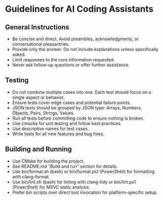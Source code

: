 # Guidelines for AI Coding Assistants

## General Instructions

- Be concise and direct. Avoid preambles, acknowledgments, or conversational pleasantries.
- Provide only the answer. Do not include explanations unless specifically asked.
- Limit responses to the core information requested.
- Never ask follow-up questions or offer further assistance.

## Testing

- Do not combine multiple cases into one. Each test should focus on a single aspect or behavior.
- Ensure tests cover edge cases and potential failure points.
- JSON tests should be grouped by JSON type: Arrays, Numbers, Objects, Pairs, Strings, Values.
- Run all tests before committing code to ensure nothing is broken.
- Use cmocka for unit testing and follow best practices.
- Use descriptive names for test cases.
- Write tests for all new features and bug fixes.

## Building and Running

- Use CMake for building the project.
- See README.md "Build and run" section for details.
- Use bin/format.sh (bash) or bin/format.ps1 (PowerShell) for formatting with clang-format.
- Use bin/lint.sh (bash) for linting with clang-tidy or bin/lint.ps1 (PowerShell) for MSVC static analysis.
- Prefer bin scripts over direct tool invocation for platform-specific setup.
